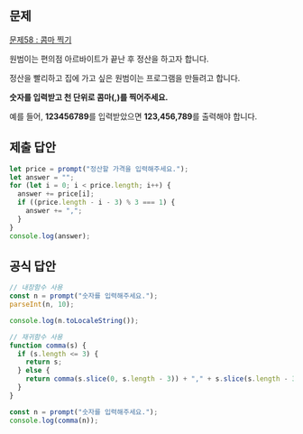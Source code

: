 ## 문제

[문제58 : 콤마 찍기](https://www.notion.so/58-4152dead59ad4ab7801752d6604e037d?pvs=21)

원범이는 편의점 아르바이트가 끝난 후 정산을 하고자 합니다.

정산을 빨리하고 집에 가고 싶은 원범이는 프로그램을 만들려고 합니다.

**숫자를 입력받고 천 단위로 콤마(,)를 찍어주세요.**

예를 들어, **123456789**를 입력받았으면 **123,456,789**를 출력해야 합니다.

## 제출 답안

```jsx
let price = prompt("정산할 가격을 입력해주세요.");
let answer = "";
for (let i = 0; i < price.length; i++) {
  answer += price[i];
  if ((price.length - i - 3) % 3 === 1) {
    answer += ",";
  }
}
console.log(answer);
```

## 공식 답안

```jsx
// 내장함수 사용
const n = prompt("숫자를 입력해주세요.");
parseInt(n, 10);

console.log(n.toLocaleString());

// 재귀함수 사용
function comma(s) {
  if (s.length <= 3) {
    return s;
  } else {
    return comma(s.slice(0, s.length - 3)) + "," + s.slice(s.length - 3);
  }
}

const n = prompt("숫자를 입력해주세요.");
console.log(comma(n));
```

